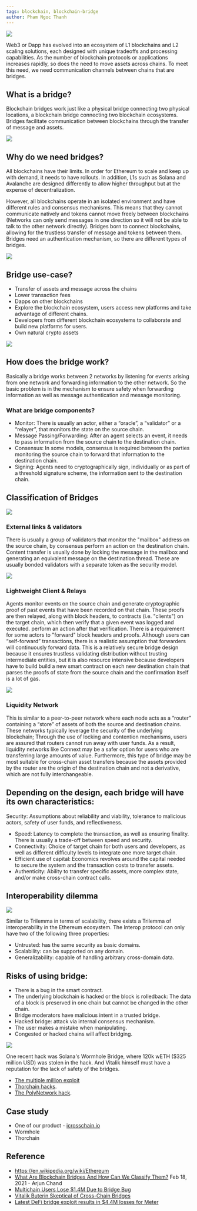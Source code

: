 ```yaml
---
tags: blockchain, blockchain-bridge
author: Pham Ngoc Thanh
---
```


![](https://blockruption.com/wp-content/uploads/2019/04/blockruption-blockchain-300h.png)

Web3 or Dapp has evolved into an ecosystem of L1 blockchains and L2 scaling solutions, each designed with unique tradeoffs and processing capabilities. As the number of blockchain protocols or applications increases rapidly, so does the need to move assets across chains. To meet this need, we need communication channels between chains that are bridges.

## What is a bridge?

Blockchain bridges work just like a physical bridge connecting two physical locations, a blockchain bridge connecting two blockchain ecosystems. Bridges facilitate communication between blockchains through the transfer of message and assets.

![](https://miro.medium.com/max/1400/1*jels5svnpAiMkWe2NFSB3w.png)

## Why do we need bridges?

All blockchains have their limits. In order for Ethereum to scale and keep up with demand, it needs to have rollouts. In addition, L1s such as Solana and Avalanche are designed differently to allow higher throughput but at the expense of decentralization.

However, all blockchains operate in an isolated environment and have different rules and consensus mechanisms. This means that they cannot communicate natively and tokens cannot move freely between blockchains (Networks can only send messages in one direction so it will not be able to talk to the other network directly). Bridges born to connect blockchains, allowing for the trustless transfer of message and tokens between them. Bridges need an authentication mechanism, so there are different types of bridges.

![](https://miro.medium.com/max/1400/1*q1-lEQ57JCmuxQxeM9ZHdw.png)

## Bridge use-case?

- Transfer of assets and message across the chains
- Lower transaction fees
- Dapps on other blockchains
- Explore the blockchain ecosystem, users access new platforms and take advantage of different chains.
- Developers from different blockchain ecosystems to collaborate and build new platforms for users.
- Own natural crypto assets

![](https://miro.medium.com/max/1400/1*xdsBHimSi2-M2ONsAul6vQ.png)

## How does the bridge work?

Basically a bridge works between 2 networks by listening for events arising from one network and forwarding information to the other network. So the basic problem is in the mechanism to ensure safety when forwarding information as well as message authentication and message monitoring.

### What are bridge components?

- Monitor: There is usually an actor, either a “oracle”, a “validator” or a “relayer”, that monitors the state on the source chain.
- Message Passing/Forwarding: After an agent selects an event, it needs to pass information from the source chain to the destination chain.
- Consensus: In some models, consensus is required between the parties monitoring the source chain to forward that information to the destination chain.
- Signing: Agents need to cryptographically sign, individually or as part of a threshold signature scheme, the information sent to the destination chain.

## Classification of Bridges

![](https://miro.medium.com/max/1400/1*EQtK-K1MiK9kVV5MD-p9LA.png)

### External links & validators

There is usually a group of validators that monitor the "mailbox" address on the source chain, by consensus perform an action on the destination chain. Content transfer is usually done by locking the message in the mailbox and generating an equivalent message on the destination thread. These are usually bonded validators with a separate token as the security model.

![](https://miro.medium.com/max/1400/1*rAUNyDVR8r-y2WZ0gM75tw.png)

### Lightweight Client & Relays

Agents monitor events on the source chain and generate cryptographic proof of past events that have been recorded on that chain. These proofs are then relayed, along with block headers, to contracts (i.e. "clients") on the target chain, which then verify that a given event was logged and executed. perform an action after that verification. There is a requirement for some actors to "forward" block headers and proofs. Although users can “self-forward” transactions, there is a realistic assumption that forwarders will continuously forward data. This is a relatively secure bridge design because it ensures trustless validating distribution without trusting intermediate entities, but it is also resource intensive because developers have to build build a new smart contract on each new destination chain that parses the proofs of state from the source chain and the confirmation itself is a lot of gas.

![](https://miro.medium.com/max/1400/1*a1LWv24MZiBLQAqjiDYKow.png)

### Liquidity Network

This is similar to a peer-to-peer network where each node acts as a “router” containing a “store” of assets of both the source and destination chains. These networks typically leverage the security of the underlying blockchain; Through the use of locking and contention mechanisms, users are assured that routers cannot run away with user funds. As a result, liquidity networks like Connext may be a safer option for users who are transferring large amounts of value. Furthermore, this type of bridge may be most suitable for cross-chain asset transfers because the assets provided by the router are the origin of the destination chain and not a derivative, which are not fully interchangeable.

## Depending on the design, each bridge will have its own characteristics:

Security: Assumptions about reliability and viability, tolerance to malicious actors, safety of user funds, and reflectiveness.

- Speed: Latency to complete the transaction, as well as ensuring finality. There is usually a trade-off between speed and security.
- Connectivity: Choice of target chain for both users and developers, as well as different difficulty levels to integrate one more target chain.
- Efficient use of capital: Economics revolves around the capital needed to secure the system and the transaction costs to transfer assets.
- Authenticity: Ability to transfer specific assets, more complex state, and/or make cross-chain contract calls.

## Interoperability dilemma

![](https://miro.medium.com/max/1400/1*ZNfiJ8soPdl5EKH-T-S3_w.png)

Similar to Trilemma in terms of scalability, there exists a Trilemma of interoperability in the Ethereum ecosystem. The Interop protocol can only have two of the following three properties:

- Untrusted: has the same security as basic domains.
- Scalability: can be supported on any domain.
- Generalizability: capable of handling arbitrary cross-domain data.

## Risks of using bridge:

- There is a bug in the smart contract.
- The underlying blockchain is hacked or the block is rolledback: The data of a block is preserved in one chain but cannot be changed in the other chain.
- Bridge moderators have malicious intent in a trusted bridge.
- Hacked bridge: attack via internal consensus mechanism.
- The user makes a mistake when manipulating.
- Congested or hacked chains will affect bridging.

![](https://miro.medium.com/max/1400/0*azwoexZtNChrsTAO)

One recent hack was Solana's Wormhole Bridge, where 120k wETH ($325 million USD) was stolen in the hack. And Vitalik himself must have a reputation for the lack of safety of the bridges.

- [The multiple million exploit](https://decrypt.co/76117/thorchains-rune-token-slides-following-multi-million-exploit)
- [Thorchain hacks](https://www.coindesk.com/markets/2021/07/23/blockchain-protocol-thorchain-suffers-8m-hack/).
- [The PolyNetwork hack](https://edition.cnn.com/2021/08/11/tech/crypto-hack/index.html).

## Case study

- One of our product - [icrosschain.io](https://icrosschain.io/)
- Wormhole
- Thorchain

## Reference

- https://en.wikipedia.org/wiki/Ethereum
- [What Are Blockchain Bridges And How Can We Classify Them?](https://blog.li.finance/what-are-blockchain-bridges-and-how-can-we-classify-them-560dc6ec05fa) Feb 18, 2021 - Arjun Chand
- [Multichain Users Lose $1.4M Due to Bridge Bug](https://cryptobriefing.com/multichain-users-lose-1-4m-due-bridge-bug/)
- [Vitalik Buterin Skeptical of Cross-Chain Bridges](https://cryptobriefing.com/vitalik-buterin-skeptical-of-cross-chain-bridges/)
- [Latest DeFi bridge exploit results in $4.4M losses for Meter](https://cointelegraph.com/news/latest-defi-bridge-exploit-results-in-4-4m-losses-for-meter)
